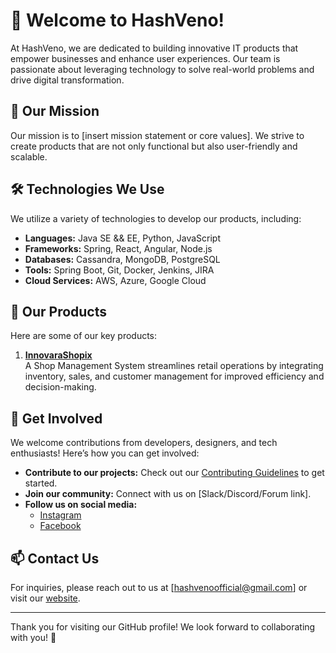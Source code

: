 # 🌟 Welcome to HashVeno!

At HashVeno, we are dedicated to building innovative IT products that empower businesses and enhance user experiences. Our team is passionate about leveraging technology to solve real-world problems and drive digital transformation.

## 🚀 Our Mission

Our mission is to [insert mission statement or core values]. We strive to create products that are not only functional but also user-friendly and scalable.

## 🛠️ Technologies We Use

We utilize a variety of technologies to develop our products, including:

- **Languages:** Java SE && EE, Python, JavaScript
- **Frameworks:** Spring, React, Angular, Node.js
- **Databases:** Cassandra, MongoDB, PostgreSQL
- **Tools:** Spring Boot, Git, Docker, Jenkins, JIRA
- **Cloud Services:** AWS, Azure, Google Cloud

## 🌟 Our Products

Here are some of our key products:

1. **[InnovaraShopix](https://github.com/InnovaraShopix/innovarashopix-client)**  
   A Shop Management System streamlines retail operations by integrating inventory, sales, and customer management for improved efficiency and decision-making.

## 🤝 Get Involved

We welcome contributions from developers, designers, and tech enthusiasts! Here’s how you can get involved:

- **Contribute to our projects:** Check out our [Contributing Guidelines](CONTRIBUTING.md) to get started.
- **Join our community:** Connect with us on [Slack/Discord/Forum link].
- **Follow us on social media:**  
  - [Instagram](https://www.instagram.com/hashveno/)
  - [Facebook](https://www.facebook.com/people/Hash-Veno/61572540565691/)

## 📫 Contact Us

For inquiries, please reach out to us at [hashvenoofficial@gmail.com] or visit our [website](https://hashveno.onrender.com/).

---

Thank you for visiting our GitHub profile! We look forward to collaborating with you! 🌟
